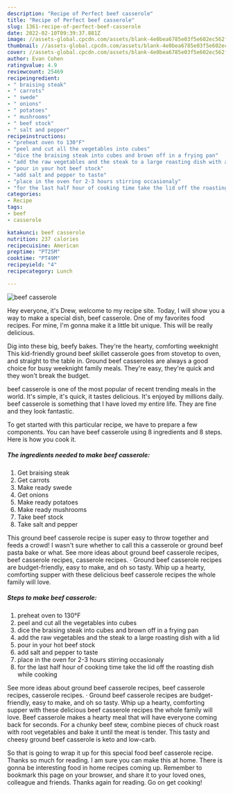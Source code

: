 ```yaml
---
description: "Recipe of Perfect beef casserole"
title: "Recipe of Perfect beef casserole"
slug: 1361-recipe-of-perfect-beef-casserole
date: 2022-02-10T09:39:37.881Z
image: //assets-global.cpcdn.com/assets/blank-4e0bea6785e03f5e602ec562f230caae08da540cada707380b4fe1bbebba43da.png
thumbnail: //assets-global.cpcdn.com/assets/blank-4e0bea6785e03f5e602ec562f230caae08da540cada707380b4fe1bbebba43da.png
cover: //assets-global.cpcdn.com/assets/blank-4e0bea6785e03f5e602ec562f230caae08da540cada707380b4fe1bbebba43da.png
author: Evan Cohen
ratingvalue: 4.9
reviewcount: 25469
recipeingredient:
- " braising steak"
- " carrots"
- " swede"
- " onions"
- " potatoes"
- " mushrooms"
- " beef stock"
- " salt and pepper"
recipeinstructions:
- "preheat oven to 130°F"
- "peel and cut all the vegetables into cubes"
- "dice the braising steak into cubes and brown off in a frying pan"
- "add the raw vegetables and the steak to a large roasting dish with a lid"
- "pour in your hot beef stock"
- "add salt and pepper to taste"
- "place in the oven for 2-3 hours stirring occasionaly"
- "for the last half hour of cooking time take the lid off the roasting dish while cooking"
categories:
- Recipe
tags:
- beef
- casserole

katakunci: beef casserole 
nutrition: 237 calories
recipecuisine: American
preptime: "PT25M"
cooktime: "PT49M"
recipeyield: "4"
recipecategory: Lunch

---
```



![beef casserole](//assets-global.cpcdn.com/assets/blank-4e0bea6785e03f5e602ec562f230caae08da540cada707380b4fe1bbebba43da.png)

Hey everyone, it's Drew, welcome to my recipe site. Today, I will show you a way to make a special dish, beef casserole. One of my favorites food recipes. For mine, I'm gonna make it a little bit unique. This will be really delicious.

Dig into these big, beefy bakes. They&#39;re the hearty, comforting weeknight This kid-friendly ground beef skillet casserole goes from stovetop to oven, and straight to the table in. Ground beef casseroles are always a good choice for busy weeknight family meals. They&#39;re easy, they&#39;re quick and they won&#39;t break the budget.

beef casserole is one of the most popular of recent trending meals in the world. It's simple, it's quick, it tastes delicious. It's enjoyed by millions daily. beef casserole is something that I have loved my entire life. They are fine and they look fantastic.


To get started with this particular recipe, we have to prepare a few components. You can have beef casserole using 8 ingredients and 8 steps. Here is how you cook it.

<!--inarticleads1-->

##### The ingredients needed to make beef casserole:

1. Get  braising steak
1. Get  carrots
1. Make ready  swede
1. Get  onions
1. Make ready  potatoes
1. Make ready  mushrooms
1. Take  beef stock
1. Take  salt and pepper


This ground beef casserole recipe is super easy to throw together and feeds a crowd! I wasn&#39;t sure whether to call this a casserole or ground beef pasta bake or what. See more ideas about ground beef casserole recipes, beef casserole recipes, casserole recipes. · Ground beef casserole recipes are budget-friendly, easy to make, and oh so tasty. Whip up a hearty, comforting supper with these delicious beef casserole recipes the whole family will love. 

<!--inarticleads2-->

##### Steps to make beef casserole:

1. preheat oven to 130°F
1. peel and cut all the vegetables into cubes
1. dice the braising steak into cubes and brown off in a frying pan
1. add the raw vegetables and the steak to a large roasting dish with a lid
1. pour in your hot beef stock
1. add salt and pepper to taste
1. place in the oven for 2-3 hours stirring occasionaly
1. for the last half hour of cooking time take the lid off the roasting dish while cooking


See more ideas about ground beef casserole recipes, beef casserole recipes, casserole recipes. · Ground beef casserole recipes are budget-friendly, easy to make, and oh so tasty. Whip up a hearty, comforting supper with these delicious beef casserole recipes the whole family will love. Beef casserole makes a hearty meal that will have everyone coming back for seconds. For a chunky beef stew, combine pieces of chuck roast with root vegetables and bake it until the meat is tender. This tasty and cheesy ground beef casserole is keto and low-carb. 

So that is going to wrap it up for this special food beef casserole recipe. Thanks so much for reading. I am sure you can make this at home. There is gonna be interesting food in home recipes coming up. Remember to bookmark this page on your browser, and share it to your loved ones, colleague and friends. Thanks again for reading. Go on get cooking!
